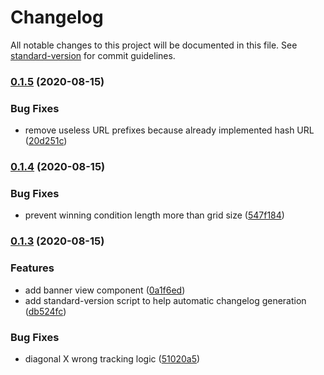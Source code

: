 # Changelog

All notable changes to this project will be documented in this file. See [standard-version](https://github.com/conventional-changelog/standard-version) for commit guidelines.

### [0.1.5](https://github.com/tonywei92/react-tictactoe/compare/v0.1.4...v0.1.5) (2020-08-15)


### Bug Fixes

* remove useless URL prefixes because already implemented hash URL ([20d251c](https://github.com/tonywei92/react-tictactoe/commit/20d251c9fbab448811f2e91152153ede4c2744f6))

### [0.1.4](https://github.com/tonywei92/react-tictactoe/compare/v0.1.3...v0.1.4) (2020-08-15)


### Bug Fixes

* prevent winning condition length more than grid size ([547f184](https://github.com/tonywei92/react-tictactoe/commit/547f1842418396d479a563d822a97100a6721913))

### [0.1.3](https://github.com/tonywei92/react-tictactoe/compare/v0.1.1...v0.1.3) (2020-08-15)


### Features

* add banner view component ([0a1f6ed](https://github.com/tonywei92/react-tictactoe/commit/0a1f6ed2c5cae735345af4af361b04c92a2f872e))
* add standard-version script to help automatic changelog generation ([db524fc](https://github.com/tonywei92/react-tictactoe/commit/db524fcffd7228552f6f0a67a5e065ff9383fdb4))


### Bug Fixes

* diagonal X wrong tracking logic ([51020a5](https://github.com/tonywei92/react-tictactoe/commit/51020a5b5d47892e8a3406f071913ebe69675c21))
